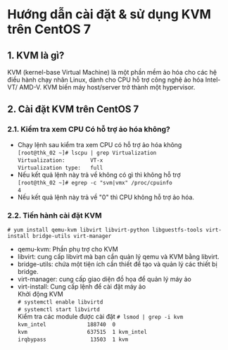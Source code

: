 # Hướng dẫn cài đặt & sử dụng KVM trên CentOS 7
## 1. KVM là gì?
KVM (kernel-base Virtual Machine) là một phần mềm ảo hóa cho các hệ điều hành chạy nhân Linux, dành cho CPU hỗ trợ công nghệ ảo hóa Intel-VT/ AMD-V. KVM biến máy host/server trở thành một hypervisor.
## 2. Cài đặt KVM trên CentOS 7
### 2.1. Kiểm tra xem CPU Có hỗ trợ ảo hóa không?
- Chạy lệnh sau kiểm tra xem CPU có hỗ trợ ảo hóa không    
`[root@thk_02 ~]# lscpu | grep Virtualization`  
`Virtualization:        VT-x`  
`Virtualization type:   full`  
- Nếu kết quả lệnh này trả về không có gì thì không hỗ trợ  
`[root@thk_02 ~]# egrep -c "svm|vmx" /proc/cpuinfo`  
`4`  
- Nếu kết quả lệnh này trả về "0" thì CPU không hỗ trợ ảo hóa.
### 2.2. Tiến hành cài đặt KVM
`# yum install qemu-kvm libvirt libvirt-python libguestfs-tools virt-install bridge-utils virt-manager`  
- qemu-kvm: Phần phụ trợ cho KVM
- libvirt: cung cấp libvirt mà bạn cần quản lý qemu và KVM bằng libvirt.
- bridge-utils: chứa một tiện ích cần thiết để tạo và quản lý các thiết bị bridge.
- virt-manager: cung cấp giao diện đồ họa để quản lý máy ảo
- virt-install: Cung cấp lệnh để cài đặt máy ảo  
Khởi động KVM  
`# systemctl enable libvirtd`  
`# systemctl start libvirtd`  
Kiểm tra các module được cài đặt
`# lsmod | grep -i kvm`  
`kvm_intel             188740  0`  
`kvm                   637515  1 kvm_intel`  
`irqbypass              13503  1 kvm`  